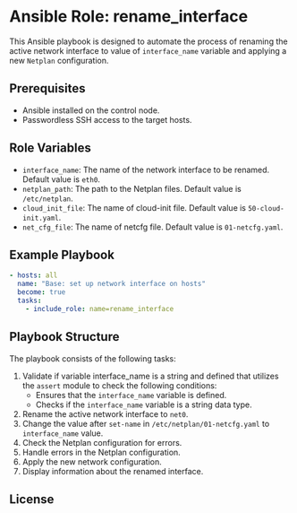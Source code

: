 # Ansible Role: rename_interface
This Ansible playbook is designed to automate the process of renaming the active network interface
to value of `interface_name` variable and applying a new `Netplan` configuration.

## Prerequisites

- Ansible installed on the control node.
- Passwordless SSH access to the target hosts.

## Role Variables

- `interface_name`: The name of the network interface to be renamed. Default value is `eth0`.
- `netplan_path`: The path to the Netplan files. Default value is `/etc/netplan`.
- `cloud_init_file`: The name of cloud-init file. Default value is `50-cloud-init.yaml`.
- `net_cfg_file`: The name of netcfg file. Default value is `01-netcfg.yaml`.

## Example Playbook

```yaml
- hosts: all
  name: "Base: set up network interface on hosts"
  become: true
  tasks:
    - include_role: name=rename_interface
```

## Playbook Structure

The playbook consists of the following tasks:

1. Validate if variable interface_name is a string and defined that utilizes the `assert` module to check the following conditions:
   * Ensures that the `interface_name` variable is defined.
   * Checks if the `interface_name` variable is a string data type.
2. Rename the active network interface to `net0`.
3. Change the value after `set-name` in `/etc/netplan/01-netcfg.yaml` to `interface_name` value.
4. Check the Netplan configuration for errors.
5. Handle errors in the Netplan configuration.
6. Apply the new network configuration.
7. Display information about the renamed interface.

## License
